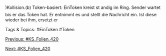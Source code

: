 )Kollision.(b) Token-basiert:
EinToken kreist st andig im Ring.
Sender wartet bis er das Token hat. Er
entnimmt es und stellt die Nachricht
ein. Ist diese wieder bei ihm, ersetzt er

   Tags & Topics:
   #EinToken
   #Token

[Previous: #KS_Folien_420](KS_Folien_420.md)

[Next: #KS_Folien_420](KS_Folien_420.md)